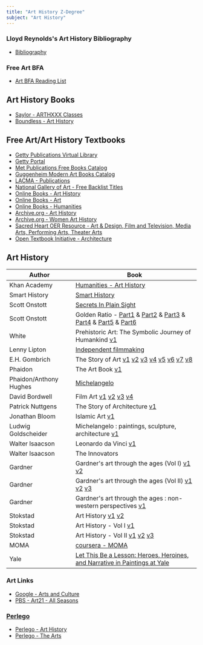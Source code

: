 ```yaml
---
title: "Art History Z-Degree"
subject: "Art History"
---
```



### Lloyd Reynolds's Art History Bibliography
* [Bibliography](https://holmschool.github.io/lloyd-reynolds)


### Free Art BFA
* [Art BFA Reading List](https://holmschool.github.io/bfa-arts)

## Art History Books
* [Saylor - ARTHXXX Classes](https://legacy.saylor.org/#courselist)
* [Boundless - Art History](https://courses.lumenlearning.com/boundless-arthistory/)


## Free Art/Art History Textbooks
* [Getty Publications Virtual Library](http://www.getty.edu/publications/virtuallibrary/index.html)
* [Getty Portal](http://portal.getty.edu/)
* [Met Publications Free Books Catalog](https://www.metmuseum.org/art/metpublications/titles-with-full-text-online)
* [Guggenheim Modern Art Books Catalog](https://archive.org/details/guggenheimmuseum)
* [LACMA - Publications](https://www.lacma.org/publications?type=137)
* [National Gallery of Art - Free Backlist Titles](https://www.nga.gov/research/publications/pdf-library.html)
* [Online Books - Art History](https://onlinebooks.library.upenn.edu/webbin/book/browse?type=lcsubc&key=Art%20%2D%2D%20History)
* [Online Books - Art](https://onlinebooks.library.upenn.edu/webbin/book/browse?type=lcsubc&key=Arts)
* [Online Books - Humanities](https://onlinebooks.library.upenn.edu/webbin/book/browse?type=lcsubc&key=Humanities)
* [Archive.org - Art History](https://archive.org/search.php?query=%22art%20history%22&and[]=loans__status__status%3A%22AVAILABLE%22&and[]=loans__status__status%3A%22UNAVAILABLE%22)
* [Archive.org - Women Art History](https://archive.org/search.php?query=%22art+history%22+women&and[]=loans__status__status%3A%22AVAILABLE%22)
* [Sacred Heart OER Resource - Art & Design, Film and Television, Media Arts, Performing Arts, Theater Arts](https://digitalcommons.sacredheart.edu/cgi/viewcontent.cgi?article=1047&context=library_staff)
* [Open Textbook Initiative - Architecture](https://emedia.rmit.edu.au/oer/featured-courses/)

## Art History
Author | Book
-------|-------
Khan Academy | [Humanities - Art History](https://www.khanacademy.org/humanities/art-history)
Smart History | [Smart History](https://smarthistory.org/)
Scott Onstott | [Secrets In Plain Sight](https://www.youtube.com/watch?v=DHhgLnIvuAs)
Scott Onstott | Golden Ratio - [Part1](https://www.youtube.com/watch?v=SYQPFotTLPY) & [Part2](https://www.youtube.com/watch?v=ZaDDobfyj4M) & [Part3](https://www.youtube.com/watch?v=Covam1H4zVY) & [Part4](https://www.youtube.com/watch?v=p5SpEs8JvKc) & [Part5](https://www.youtube.com/watch?v=X5z8OsSeUl8) & [Part6](https://www.youtube.com/watch?v=IlCS3grtyCU&list=PLA5omBvKsoSwVrmdga49_5qLYz8lkB-u1)
White | Prehistoric Art: The Symbolic Journey of Humankind [v1](https://archive.org/details/prehistoricartsy0000whit)
Lenny Lipton | [Independent filmmaking](https://archive.org/details/independentfilmm00lipt)
E.H. Gombrich | The Story of Art [v1](https://archive.org/details/in.ernet.dli.2015.234516) [v2](https://archive.org/details/in.ernet.dli.2015.29158) [v3](https://archive.org/details/storyofart00gombrich) [v4](https://archive.org/details/storyofartstor00gomb) [v5](https://archive.org/details/storyofargomt00gomb) [v6](https://archive.org/details/storyofartgom00gomb) [v7](https://archive.org/details/storyofart00gomb) [v8](https://archive.org/details/storyofart00gomb_0)
Phaidon | The Art Book [v1](https://archive.org/details/artbook00butl)
Phaidon/Anthony Hughes | [Michelangelo](https://archive.org/details/michelangeloaiar00anth)
David Bordwell | Film Art [v1](https://archive.org/details/filmartintroduct00bord_1) [v2](https://archive.org/details/filmartintroduct00bord_0) [v3](https://archive.org/details/filmartintro00bord) [v4](https://archive.org/details/PrimeraParte_201904)
Patrick Nuttgens | The Story of Architecture [v1](https://archive.org/details/storyofarchitect00patr)
Jonathan Bloom | Islamic Art [v1](https://archive.org/details/islamicarts00bloo)
Ludwig Goldscheider | Michelangelo : paintings, sculpture, architecture [v1](https://archive.org/details/michelangelopain0000gold)
Walter Isaacson | Leonardo da Vinci [v1](https://archive.org/details/WalterIsaacsonLeonardoDaVinci2017)
Walter Isaacson | The Innovators
Gardner | Gardner's art through the ages (Vol I) [v1](https://archive.org/details/gardnersartthrou01gard) [v2](https://archive.org/details/gardnersartthrou1996gard) 
Gardner | Gardner's art through the ages (Vol II) [v1](https://archive.org/details/gardnersartthrou02gard) [v2](https://archive.org/details/artthroughages01hors) [v3](https://archive.org/details/gardnersartthrou02hors)
Gardner | Gardner's art through the ages : non-western perspectives [v1](https://archive.org/details/gardnersartthrou0000gard)
Stokstad | Art History [v1](https://archive.org/details/arthistoryportab00stok) [v2](https://archive.org/details/arthistory00stok)
Stokstad | Art History - Vol I [v1](https://archive.org/details/arthistoryvolume00mari_0)
Stokstad | Art History - Vol II [v1](https://archive.org/details/arthistory0000stok) [v2](https://archive.org/details/arthistory02stok) [v3](https://archive.org/details/arthistory00mari)
MOMA | [coursera - MOMA](https://www.coursera.org/moma)
Yale | [Let This Be a Lesson: Heroes, Heroines, and Narrative in Paintings at Yale](https://artgallery.yale.edu/programs/lesson)


### Art Links
* [Google - Arts and Culture](https://artsandculture.google.com/partner?hl=en&tab=map)
* [PBS - Art21 - All Seasons](https://art21.org/watch/)

### [Perlego](https://holmschool.github.io/perlego-available/)
* [Perlego - Art History](https://www.perlego.com/browse/the-arts/art-history)
* [Perlego - The Arts](https://www.perlego.com/browse/the-arts)